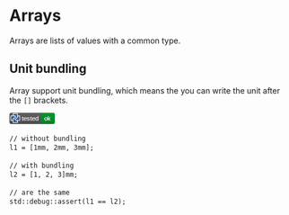 # Arrays

Arrays are lists of values with a common type.

## Unit bundling

Array support unit bundling, which means the you can write the unit after the `[]` brackets.

[![test](.test/array_unit_bundling.png)](.test/array_unit_bundling.log)

```µcad,array_unit_bundling
// without bundling
l1 = [1mm, 2mm, 3mm];

// with bundling
l2 = [1, 2, 3]mm;

// are the same
std::debug::assert(l1 == l2);
```
